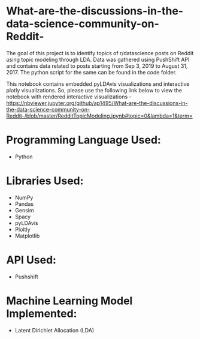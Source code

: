 # What-are-the-discussions-in-the-data-science-community-on-Reddit-
The goal of this project is to identify topics of r/datascience posts on Reddit using topic modeling through LDA. Data was gathered using PushShift API and contains data related to posts starting from Sep 3, 2019 to August 31, 2017. The python script for the same can be found in the code folder.

This notebook contains embedded pyLDAvis visualizations and interactive plotly visualizations. So, please use the following link below to view the notebook with rendered interactive visualizations - https://nbviewer.jupyter.org/github/ap1495/What-are-the-discussions-in-the-data-science-community-on-Reddit-/blob/master/RedditTopicModeling.ipynb#topic=0&lambda=1&term=

# Programming Language Used:
- Python

# Libraries Used:
- NumPy
- Pandas
- Gensim
- Spacy
- pyLDAvis
- Ploltly
- Matplotlib

# API Used:
- Pushshift

# Machine Learning Model Implemented:
- Latent Dirichlet Allocation (LDA)
